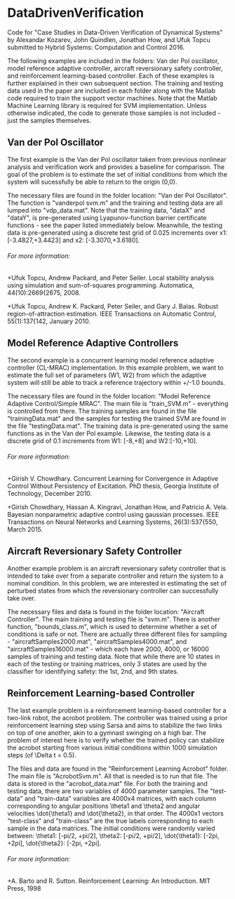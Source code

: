 # DataDrivenVerification

Code for "Case Studies in Data-Driven Verification of Dynamical Systems" by Alexandar Kozarev, John Quindlen, Jonathan How, and Ufuk Topcu submitted to Hybrid Systems: Computation and Control 2016.

The following examples are included in the folders: Van der Pol oscillator, model reference adaptive controller, aircraft reversionary safety controller, and reinforcement learning-based controller.  Each of these examples is further explained in their own subsequent section.  The training and testing data used in the paper are included in each folder along with the Matlab code required to train the support vector machines.  Note that the Matlab Machine Learning library is required for SVM implementation.  Unless otherwise indicated, the code to generate those samples is not included - just the samples themselves.  

## Van der Pol Oscillator
The first example is the Van der Pol oscillator taken from previous nonlinear analysis and verification work and provides a baseline for comparison.  The goal of the problem is to estimate the set of initial conditions from which the system will sucessfully be able to return to the origin (0,0). 

The necessary files are found in the folder location: "Van der Pol Oscillator".  The function is "vanderpol svm.m" and the training and testing data are all lumped into "vdp_data.mat".  Note that the training data, "dataX" and "dataY", is pre-generated using Lyapunov-function barrier certificate functions - see the paper listed immediately below.  Meanwhile, the testing data is pre-generated using a discrete test grid of 0.025 increments over x1: [-3.4827,+3.4423] and x2: [-3.3070,+3.6180].  

###### For more information:

+Ufuk Topcu, Andrew Packard, and Peter Seiler. Local stability analysis using simulation and sum-of-squares programming. Automatica, 44(10):2669{2675, 2008.

+Ufuk Topcu, Andrew K. Packard, Peter Seiler, and Gary J. Balas. Robust region-of-attraction estimation. IEEE Transactions on Automatic Control, 55(1):137{142, January 2010.

## Model Reference Adaptive Controllers
The second example is a concurrent learning model reference adaptive controller (CL-MRAC) implementation.  In this example problem, we want to estimate the full set of parameters (W1, W2) from which the adaptive system will still be able to track a reference trajectory within +/-1.0 bounds.  

The necessary files are found in the folder location: "Model Reference Adaptive Control/Simple MRAC". The main file is "train_SVM.m" - everything is controlled from there.  The training samples are found in the file "trainingData.mat" and the samples for testing the trained SVM are found in the file "testingData.mat".  The training data is pre-generated using the same functions as in the Van der Pol example.  Likewise, the testing data is a discrete grid of 0.1 increments from W1: [-8,+8] and W2:[-10,+10].  

###### For more information:

+Girish V. Chowdhary. Concurrent Learning for Convergence in Adaptive Control Without Persistency of Excitation. PhD thesis, Georgia Institute of Technology, December 2010.

+Girish Chowdhary, Hassan A. Kingravi, Jonathan How, and Patricio A. Vela. Bayesian nonparametric adaptive control using gaussian processes. IEEE Transactions on Neural Networks and Learning Systems, 26(3):537{550, March 2015.

## Aircraft Reversionary Safety Controller
Another example problem is an aircraft reversionary safety controller that is intended to take over from a separate controller and return the system to a nominal condition.  In this problem, we are interested in estimating the set of perturbed states from which the reversionary controller can successfully take over.  

The necessary files and data is found in the folder location: "Aircraft Controller".  The main training and testing file is "svm.m".  There is another function, "bounds_class.m", which is used to determine whether a set of conditions is safe or not.  There are actually three different files for sampling - "aircraftSamples2000.mat", "aircraftSamples4000.mat", and "aircraftSamples16000.mat" - which each have 2000, 4000, or 16000 samples of training and testing data.  Note that while there are 10 states in each of the testing or training matrices, only 3 states are used by the classifier for identifying safety: the 1st, 2nd, and 9th states.  

## Reinforcement Learning-based Controller
The last example problem is a reinforcement learning-based controller for a two-link robot, the acrobot problem.  The controller was trained using a prior reinforcement learning step using Sarsa and aims to stabilize the two links on top of one another, akin to a gymnast swinging on a high bar.  The problem of interest here is to verify whether the trained policy can stabilize the acrobot starting from various initial conditions within 1000 simulation steps (of \Delta t = 0.5).  

The files and data are found in the "Reinforcement Learning Acrobot" folder.  The main file is "AcrobotSvm.m".  All that is needed is to run that file.  The data is stored in the "acrobot_data.mat" file.  For both the training and testing data, there are two variables of 4000 parameter samples.  The "test-data" and "train-data" variables are 4000x4 matrices, with each column corresponding to angular positions \theta1 and \theta2 and angular velocities \dot{\theta1} and \dot{\theta2}, in that order.  The 4000x1 vectors "test-class" and "train-class" are the true labels corresponding to each sample in the data matrices.  The initial conditions were randomly varied between: \theta1: [-pi/2, +pi/2], \theta2: [-pi/2, +pi/2], \dot{\theta1}: [-2pi, +2pi], \dot{\theta2}: [-2pi, +2pi].  

###### For more information:

+A. Barto and R. Sutton. Reinforcement Learning: An Introduction. MIT Press, 1998
